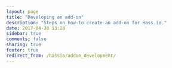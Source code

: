 ```yaml
---
layout: page
title: "Developing an add-on"
description: "Steps on how-to create an add-on for Hass.io."
date: 2017-04-30 13:28
sidebar: true
comments: false
sharing: true
footer: true
redirect_from: /hassio/addon_development/
---
```


<script>
window.location = 'https://developers.home-assistant.io/docs/en/hassio_addon_index.html';
</script>